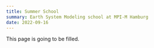 ```yaml
---
title: Summer School
summary: Earth System Modeling school at MPI-M Hamburg
date: 2022-09-16
---
```


This page is going to be filled.
